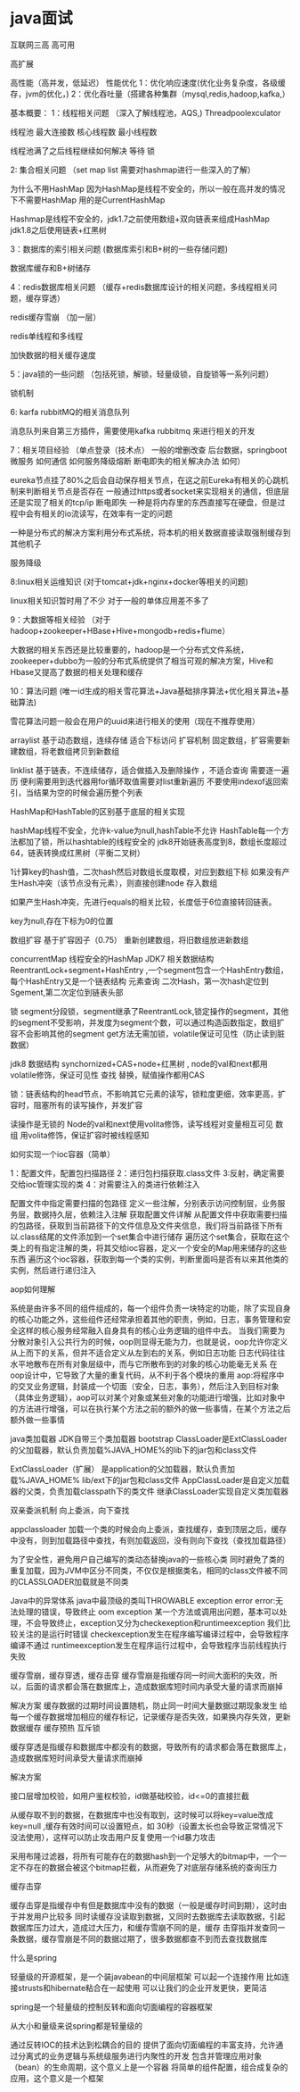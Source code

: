 # java面试



互联网三高
高可用

高扩展

高性能（高并发，低延迟）
性能优化
1：优化响应速度(优化业务复杂度，各级缓存，jvm的优化，)
2：优化吞吐量（搭建各种集群（mysql,redis,hadoop,kafka,）



基本概要：
1：线程相关问题          （深入了解线程池，AQS,)
Threadpoolexculator   

线程池
最大连接数
核心线程数
最小线程数

线程池满了之后线程继续如何解决
等待 锁






2: 集合相关问题          （set map list 需要对hashmap进行一些深入的了解）

为什么不用HashMap 
因为HashMap是线程不安全的，所以一般在高并发的情况下不需要HashMap
用的是CurrentHashMap

Hashmap是线程不安全的，jdk1.7之前使用数组+双向链表来组成HashMap
jdk1.8之后使用链表+红黑树









3：数据库的索引相关问题    (数据库索引和B+树的一些存储问题)




数据库缓存和B+树储存





4：redis数据库相关问题     （缓存+redis数据库设计的相关问题，多线程相关问题，缓存穿透）



redis缓存雪崩 （加一层）

redis单线程和多线程 

加快数据的相关缓存速度










5：java锁的一些问题      （包括死锁，解锁，轻量级锁，自旋锁等一系列问题）




锁机制










6: karfa rubbitMQ的相关消息队列





消息队列来自第三方插件，需要使用kafka rubbitmq 来进行相关的开发









7：相关项目经验          （单点登录（技术点） 一般的增删改查 后台数据，springboot微服务 如何通信 如何服务降级熔断 断电即失的相关解决办法 如何）


eureka节点挂了80%之后会自动保存相关节点，在这之前Eureka有相关的心跳机制来判断相关节点是否存在
一般通过https或者socket来实现相关的通信，但底层还是实现了相关的tcp/ip
断电即失
一种是将内存里的东西直接写在硬盘，但是过程中会有相关的io流读写，在效率有一定的问题

一种是分布式的解决方案利用分布式系统，将本机的相关数据直接读取强制缓存到其他机子

服务降级



8:linux相关运维知识       (对于tomcat+jdk+nginx+docker等相关的问题)

linux相关知识暂时用了不少
对于一般的单体应用差不多了




9：大数据等相关经验        （对于hadoop+zookeeper+HBase+Hive+mongodb+redis+flume）

大数据的相关东西还是比较重要的，hadoop是一个分布式文件系统，zookeeper+dubbo为一般的分布式系统提供了相当可观的解决方案，Hive和Hbase又提高了数据的相关处理和缓存




10：算法问题                (唯一id生成的相关雪花算法+Java基础排序算法+优化相关算法+基础算法)

雪花算法问题一般会在用户的uuid来进行相关的使用（现在不推荐使用）






arraylist
基于动态数组，连续存储
适合下标访问
扩容机制
 固定数组，扩容需要新建数组，将老数组拷贝到新数组


linklist
基于链表，不连续储存，适合做插入及删除操作 ，不适合查询
需要逐一遍历
便利需要用到迭代器用for循环取值需要对list重新遍历
不要使用indexof返回索引，当结果为空的时候会遍历整个列表



HashMap和HashTable的区别基于底层的相关实现


hashMap线程不安全，允许k-value为null,hashTable不允许
HashTable每一个方法都加了锁，所以hashtable的线程安全的
jdk8开始链表高度到8，数组长度超过64，链表转换成红黑树（平衡二叉树）

1计算key的hash值，二次hash然后对数组长度取模，对应到数组下标
如果没有产生Hash冲突（该节点没有元素），则直接创建node 存入数组

如果产生Hash冲突，先进行equals的相关比较，长度低于6位直接转回链表。


key为null,存在下标为0的位置

数组扩容
基于扩容因子（0.75）
重新创建数组，将旧数组放进新数组


concurrentMap 线程安全的HashMap
JDK7
相关数据结构
ReentrantLock+segment+HashEntry ,一个segment包含一个HashEntry数组，每个HashEntry又是一个链表结构
元素查询
二次Hash，第一次hash定位到Sgement,第二次定位到链表头部

锁
segment分段锁，segment继承了ReentrantLock,锁定操作的segment，其他的segment不受影响，并发度为segment个数，可以通过构造函数指定，数组扩容不会影响其他的segment
get方法无需加锁，volatile保证可见性（防止读到脏数据）

jdk8
数据结构
synchornized+CAS+node+红黑树 ,
node的val和next都用volatile修饰，保证可见性
查找 替换，赋值操作都用CAS

锁：链表结构的head节点，不影响其它元素的读写，锁粒度更细，效率更高，扩容时，阻塞所有的读写操作，并发扩容


读操作是无锁的
Node的val和next使用volita修饰，读写线程对变量相互可见
数组 用volita修饰，保证扩容时被线程感知


如何实现一个ioc容器（简单）

1：配置文件，配置包扫描路径
2：递归包扫描获取.class文件
3:反射，确定需要交给ioc管理实现的类
4：对需要注入的类进行依赖注入


配置文件中指定需要扫描的包路径
定义一些注解，分别表示访问控制层，业务服务层，数据持久层，依赖注入注解 获取配置文件详解
从配置文件中获取需要扫描的包路径，获取到当前路径下的文件信息及文件夹信息，我们将当前路径下所有以.class结尾的文件添加到一个set集合中进行储存
遍历这个set集合，获取在这个类上的有指定注解的类，将其交给ioc容器，定义一个安全的Map用来储存的这些东西
遍历这个ioc容器，获取到每一个类的实例，判断里面吗是否有以来其他类的实例，然后进行递归注入

aop如何理解


系统是由许多不同的组件组成的，每一个组件负责一块特定的功能，除了实现自身的核心功能之外，这些组件还经常承担着其他的职责，例如，日志，事务管理和安全这样的核心服务经常融入自身具有的核心业务逻辑的组件中去。
当我们需要为分散对象引入公共行为的时候，oop则显得无能为力，也就是说，oop允许你定义从上而下的关系，但并不适合定义从左到右的关系，例如日志功能
日志代码往往水平地散布在所有对象层级中，而与它所散布到的对象的核心功能毫无关系
在oop设计中，它导致了大量的重复代码，从不利于各个模块的重用
aop:将程序中的交叉业务逻辑，封装成一个切面（安全，日志，事务），然后注入到目标对象（具体业务逻辑），aop可以对某个对象或某些对象的功能进行增强，比如对象中的方法进行增强，可以在执行某个方法之前的额外的做一些事情，在某个方法之后额外做一些事情



java类加载器
JDK自带三个类加载器
bootstrap ClassLoader是ExtClassLoader的父加载器，默认负责加载%JAVA_HOME%的lib下的jar包和class文件

ExtClassLoader（扩展） 是application的父加载器，默认负责加载%JAVA_HOME% lib/ext下的jar包和class文件
AppClassLoader是自定义加载器的父类，负责加载classpath下的类文件
继承ClassLoader实现自定义类加载器

双亲委派机制
向上委派，向下查找

appclassloader 加载一个类的时候会向上委派，查找缓存，查到顶层之后，缓存中没有，则到加载路径中查找，有则加载返回，没有则向下查找（查找加载路径）

为了安全性，避免用户自己编写的类动态替换java的一些核心类
同时避免了类的重复加载，因为JVM中区分不同类，不仅仅是根据类名，相同的class文件被不同的CLASSLOADER加载就是不同类



Java中的异常体系
java中最顶级的类叫THROWABLE
exception error
error:无法处理的错误，导致终止
oom
exception
某一个方法或调用出问题，基本可以处理，不会导致终止，exception又分为checkexeption和runtimeexception
我们比较关注的是运行时错误
checkexception发生在程序编写编译过程中，会导致程序编译不通过
runtimeexception发生在程序运行过程中，会导致程序当前线程执行失败















缓存雪崩，缓存穿透，缓存击穿
缓存雪崩是指缓存同一时间大面积的失效，所以，后面的请求都会落在数据库上，造成数据库短时间内承受大量的请求而崩掉



解决方案
缓存数据的过期时间设置随机，防止同一时间大量数据过期现象发生
给每一个缓存数据增加相应的缓存标记，记录缓存是否失效，如果换内存失效，更新数据缓存
缓存预热
互斥锁


缓存穿透是指缓存和数据库中都没有的数据，导致所有的请求都会落在数据库上，造成数据库短时间承受大量请求而崩掉


解决方案


接口层增加校验，如用户鉴权校验，id做基础校验，id<=0的直接拦截

从缓存取不到的数据，在数据库中也没有取到，这时候可以将key=value改成key=null ,缓存有效时间可以设置短点，如
30秒（设置太长也会导致正常情况下没法使用），这样可以防止攻击用户反复使用一个id暴力攻击

采用布隆过滤器，将所有可能存在的数据hash到一个足够大的bitmap中，一个一定不存在的数据会被这个bitmap拦截，从而避免了对底层存储系统的查询压力

缓存击穿


缓存击穿是指缓存中有但是数据库中没有的数据（一般是缓存时间到期），这时由于并发用户比较多
同时读缓存没读取到数据，又同时去数据库去读取数据，引起数据库压力过大，造成过大压力，和缓存雪崩不同的是，缓存
击穿指并发查同一条数据，缓存雪崩是不同的数据过期了，很多数据都查不到而去查找数据库
























什么是spring 

轻量级的开源框架，是一个装javabean的中间层框架
可以起一个连接作用
比如连接strusts和hibernate粘合在一起使用
可以让我们的企业开发更快，更简洁

spring是一个轻量级的控制反转和面向切面编程的容器框架


从大小和量级来说spring都是轻量级的

通过反转IOC的技术达到松耦合的目的
提供了面向切面编程的丰富支持，允许通过分离式的业务逻辑与系统级服务进行内聚性的开发
包含并管理应用对象（bean）的生命周期，这个意义上是一个容器
将简单的组件配置，组合成复杂的应用，这个意义是一个框架













































